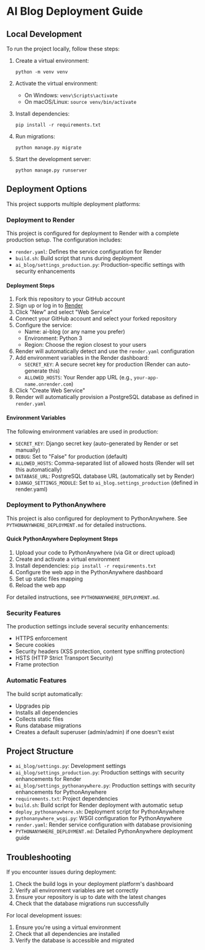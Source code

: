# AI Blog Deployment Guide

## Local Development

To run the project locally, follow these steps:

1. Create a virtual environment:
   ```
   python -m venv venv
   ```

2. Activate the virtual environment:
   - On Windows: `venv\Scripts\activate`
   - On macOS/Linux: `source venv/bin/activate`

3. Install dependencies:
   ```
   pip install -r requirements.txt
   ```

4. Run migrations:
   ```
   python manage.py migrate
   ```

5. Start the development server:
   ```
   python manage.py runserver
   ```

## Deployment Options

This project supports multiple deployment platforms:

### Deployment to Render

This project is configured for deployment to Render with a complete production setup. The configuration includes:

- `render.yaml`: Defines the service configuration for Render
- `build.sh`: Build script that runs during deployment
- `ai_blog/settings_production.py`: Production-specific settings with security enhancements

#### Deployment Steps

1. Fork this repository to your GitHub account
2. Sign up or log in to [Render](https://render.com/)
3. Click "New" and select "Web Service"
4. Connect your GitHub account and select your forked repository
5. Configure the service:
   - Name: ai-blog (or any name you prefer)
   - Environment: Python 3
   - Region: Choose the region closest to your users
6. Render will automatically detect and use the `render.yaml` configuration
7. Add environment variables in the Render dashboard:
   - `SECRET_KEY`: A secure secret key for production (Render can auto-generate this)
   - `ALLOWED_HOSTS`: Your Render app URL (e.g., `your-app-name.onrender.com`)
8. Click "Create Web Service"
9. Render will automatically provision a PostgreSQL database as defined in `render.yaml`

#### Environment Variables

The following environment variables are used in production:

- `SECRET_KEY`: Django secret key (auto-generated by Render or set manually)
- `DEBUG`: Set to "False" for production (default)
- `ALLOWED_HOSTS`: Comma-separated list of allowed hosts (Render will set this automatically)
- `DATABASE_URL`: PostgreSQL database URL (automatically set by Render)
- `DJANGO_SETTINGS_MODULE`: Set to `ai_blog.settings_production` (defined in render.yaml)

### Deployment to PythonAnywhere

This project is also configured for deployment to PythonAnywhere. See `PYTHONANYWHERE_DEPLOYMENT.md` for detailed instructions.

#### Quick PythonAnywhere Deployment Steps

1. Upload your code to PythonAnywhere (via Git or direct upload)
2. Create and activate a virtual environment
3. Install dependencies: `pip install -r requirements.txt`
4. Configure the web app in the PythonAnywhere dashboard
5. Set up static files mapping
6. Reload the web app

For detailed instructions, see `PYTHONANYWHERE_DEPLOYMENT.md`.

### Security Features

The production settings include several security enhancements:

- HTTPS enforcement
- Secure cookies
- Security headers (XSS protection, content type sniffing protection)
- HSTS (HTTP Strict Transport Security)
- Frame protection

### Automatic Features

The build script automatically:

- Upgrades pip
- Installs all dependencies
- Collects static files
- Runs database migrations
- Creates a default superuser (admin/admin) if one doesn't exist

## Project Structure

- `ai_blog/settings.py`: Development settings
- `ai_blog/settings_production.py`: Production settings with security enhancements for Render
- `ai_blog/settings_pythonanywhere.py`: Production settings with security enhancements for PythonAnywhere
- `requirements.txt`: Project dependencies
- `build.sh`: Build script for Render deployment with automatic setup
- `deploy_pythonanywhere.sh`: Deployment script for PythonAnywhere
- `pythonanywhere_wsgi.py`: WSGI configuration for PythonAnywhere
- `render.yaml`: Render service configuration with database provisioning
- `PYTHONANYWHERE_DEPLOYMENT.md`: Detailed PythonAnywhere deployment guide

## Troubleshooting

If you encounter issues during deployment:

1. Check the build logs in your deployment platform's dashboard
2. Verify all environment variables are set correctly
3. Ensure your repository is up to date with the latest changes
4. Check that the database migrations run successfully

For local development issues:

1. Ensure you're using a virtual environment
2. Check that all dependencies are installed
3. Verify the database is accessible and migrated
